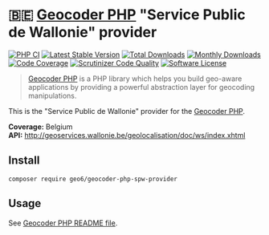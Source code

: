 # :belgium: [Geocoder PHP](https://github.com/geocoder-php/Geocoder) "Service Public de Wallonie" provider

[![PHP CI](https://github.com/geo6/geocoder-php-spw-provider/workflows/PHP%20CI/badge.svg)](https://github.com/geo6/geocoder-php-spw-provider/actions)
[![Latest Stable Version](https://poser.pugx.org/geo6/geocoder-php-spw-provider/v/stable)](https://packagist.org/packages/geo6/geocoder-php-spw-provider)
[![Total Downloads](https://poser.pugx.org/geo6/geocoder-php-spw-provider/downloads)](https://packagist.org/packages/geo6/geocoder-php-spw-provider)
[![Monthly Downloads](https://poser.pugx.org/geo6/geocoder-php-spw-provider/d/monthly.png)](https://packagist.org/packages/geo6/geocoder-php-spw-provider)
[![Code Coverage](https://scrutinizer-ci.com/g/geo6/geocoder-php-spw-provider/badges/coverage.png?b=master)](https://scrutinizer-ci.com/g/geo6/geocoder-php-spw-provider/?branch=master)
[![Scrutinizer Code Quality](https://scrutinizer-ci.com/g/geo6/geocoder-php-spw-provider/badges/quality-score.png?b=master)](https://scrutinizer-ci.com/g/geo6/geocoder-php-spw-provider/?branch=master)
[![Software License](https://img.shields.io/badge/license-MIT-brightgreen.svg)](LICENSE)

> [Geocoder PHP](https://github.com/geocoder-php/Geocoder) is a PHP library which helps you build geo-aware applications by providing a powerful abstraction layer for geocoding manipulations.

This is the "Service Public de Wallonie" provider for the [Geocoder PHP](https://github.com/geocoder-php/Geocoder).

**Coverage:** Belgium  
**API:** <http://geoservices.wallonie.be/geolocalisation/doc/ws/index.xhtml>

## Install

    composer require geo6/geocoder-php-spw-provider

## Usage

See [Geocoder PHP README file](https://github.com/geocoder-php/Geocoder/blob/master/README.md).
